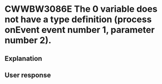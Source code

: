 # CWWBW3086E The 0 variable does not have a type definition (process onEvent event number 1, parameter number 2).

## Explanation

## User response